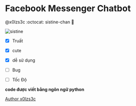 # Facebook Messenger Chatbot 
@x0lzs3c :octocat: sistine-chan :lollipop:

![sistine](http://cloud-3.steamusercontent.com/ugc/156905452611990191/8D8E2B6B899765DF54EDA97D4EF2AECF8C324A8C/)

- [x] Truất
- [x] cute 
- [x] dễ sử dụng
- [ ] Bug 
- [ ]  Tốc Độ


__code được viết bằng ngôn ngữ python__


[Author x0lzs3c](https://www.facebook.com/Jizwans)
